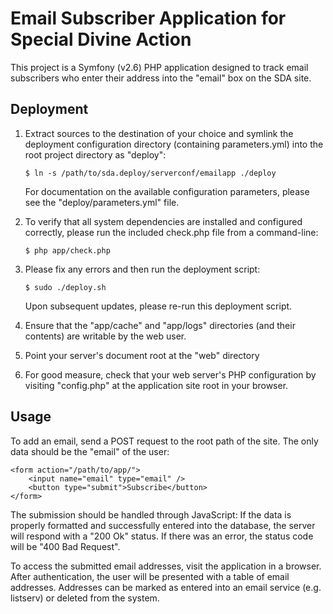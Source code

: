 Email Subscriber Application for Special Divine Action
======================================================

This project is a Symfony (v2.6) PHP application designed to track email
subscribers who enter their address into the "email" box on the SDA site.


Deployment
----------

1.  Extract sources to the destination of your choice and symlink the
    deployment configuration directory (containing parameters.yml) into the
    root project directory as "deploy":

        $ ln -s /path/to/sda.deploy/serverconf/emailapp ./deploy

    For documentation on the available configuration parameters, please see the
    "deploy/parameters.yml" file.

2.  To verify that all system dependencies are installed and configured
    correctly, please run the included check.php file from a command-line:

        $ php app/check.php

3.  Please fix any errors and then run the deployment script:

        $ sudo ./deploy.sh

    Upon subsequent updates, please re-run this deployment script.

4.  Ensure that the "app/cache" and "app/logs" directories (and their contents)
    are writable by the web user.

5.  Point your server's document root at the "web" directory

6.  For good measure, check that your web server's PHP configuration by
    visiting "config.php" at the application site root in your browser.


Usage
-----

To add an email, send a POST request to the root path of the site. The only
data should be the "email" of the user:

    <form action="/path/to/app/">
        <input name="email" type="email" />
        <button type="submit">Subscribe</button>
    </form>

The submission should be handled through JavaScript: If the data is properly
formatted and successfully entered into the database, the server will respond
with a "200 Ok" status. If there was an error, the status code will be "400 Bad
Request".

To access the submitted email addresses, visit the application in a browser.
After authentication, the user will be presented with a table of email
addresses. Addresses can be marked as entered into an email service (e.g.
listserv) or deleted from the system.


